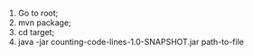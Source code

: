 1) Go to root;
2) mvn package;
3) cd target;
4) java -jar counting-code-lines-1.0-SNAPSHOT.jar path-to-file